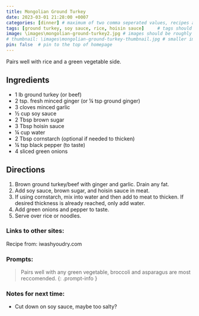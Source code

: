 ```yaml
---
title: Mongolian Ground Turkey
date: 2023-03-01 21:28:00 +0007 
categories: [dinner] # maximum of two comma seperated values, recipes are organized in folders based on the category
tags: [ground turkey, soy sauce, rice, hoisin sauce]     # tags should always be lowercase
image: \images\mongolian-ground-turkey2.jpg # images should be roughly 2:1 ratio
# thumbnail: \images\mongolian-ground-turkey-thumbnail.jpg # smaller image for thumbnail on homepage
pin: false  # pin to the top of homepage
---
```


Pairs well with rice and a green vegetable side.

## Ingredients

* 1 lb ground turkey (or beef)
* 2 tsp. fresh minced ginger (or &frac14; tsp ground ginger)
* 3 cloves minced garlic
* &frac12; cup soy sauce
* 2 Tbsp brown sugar
* 3 Tbsp hoisin sauce
* &frac14; cup water
* 2 Tbsp cornstarch (optional if needed to thicken)
* &frac14; tsp black pepper (to taste)
* 4 sliced green onions


## Directions

1. Brown ground turkey/beef with ginger and garlic. Drain any fat.
2. Add soy sauce, brown sugar, and hoisin sauce in meat.
3. If using cornstarch, mix into water and then add to meat to thicken. If desired thickness is already reached, only add water.
4. Add green onions and pepper to taste.
5. Serve over rice or noodles.

### Links to other sites:
Recipe from:
iwashyoudry.com

### Prompts:

> Pairs well with any green vegetable, broccoli and asparagus are most reccomended.
{: .prompt-info }

### Notes for next time:
* Cut down on soy sauce, maybe too salty?

